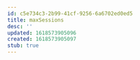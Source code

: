 ```yaml
---
id: c5e734c3-2b99-41cf-9256-6a6702ed0ed5
title: maxSessions
desc: ''
updated: 1618573905096
created: 1618573905097
stub: true
---
```


